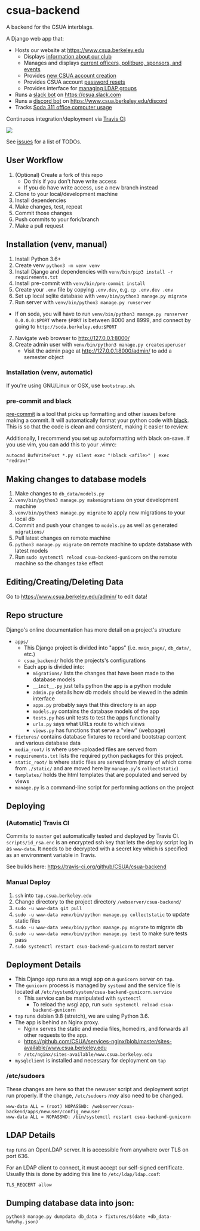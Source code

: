 csua-backend
============

A backend for the CSUA interblags.

A Django web app that:

* Hosts our website at https://www.csua.berkeley.edu
  * Displays [information about our club](apps/main_page)
  * Manages and displays [current officers, politburo, sponsors, and events](apps/db_data)
  * Provides [new CSUA account creation](apps/newuser)
  * Provides CSUA account [password resets](apps/password_reset)
  * Provides interface for [managing LDAP groups](apps/ldap)
* Runs a [slack bot](apps/slackbot) on https://csua.slack.com
* Runs a [discord bot](apps/discordbot) on https://www.csua.berkeley.edu/discord
* Tracks [Soda 311 office computer usage](apps/tracker)

Continuous integration/deployment via [Travis CI][travis]:

[![](https://travis-ci.org/CSUA/csua-backend.svg?branch=master)][travis]

[travis]: https://travis-ci.org/github/CSUA/csua-backend

See [issues](https://github.com/CSUA/csua-backend/issues) for a list of TODOs.

## User Workflow

1. (Optional) Create a fork of this repo
    - Do this if you don't have write access
    - If you do have write access, use a new branch instead
2. Clone to your local/development machine
3. Install dependencies
4. Make changes, test, repeat
5. Commit those changes
6. Push commits to your fork/branch
7. Make a pull request

## Installation (venv, manual)

1. Install Python 3.6+
2. Create venv `python3 -m venv venv`
2. Install Django and dependencies with `venv/bin/pip3 install -r requirements.txt`
3. Install pre-commit with `venv/bin/pre-commit install`
4. Create your `.env` file by copying `.env.dev`, e.g. `cp .env.dev .env`
5. Set up local sqlite database with `venv/bin/python3 manage.py migrate`
6. Run server with `venv/bin/python3 manage.py runserver`
  * If on soda, you will have to run `venv/bin/python3 manage.py runserver 0.0.0.0:$PORT` where `$PORT` is between 8000 and 8999, and connect by going to `http://soda.berkeley.edu:$PORT`
7. Navigate web browser to http://127.0.0.1:8000/
8. Create admin user with `venv/bin/python3 manage.py createsuperuser`
    - Visit the admin page at http://127.0.0.1:8000/admin/ to add a semester object

### Installation (venv, automatic)

If you're using GNU/Linux or OSX, use `bootstrap.sh`.

### pre-commit and black

[pre-commit][pre-commit] is a tool that picks up formatting and other issues before making a commit. It will automatically format your python code with [black][black]. This is so that the code is clean and consistent, making it easier to review.

Additionally, I recommend you set up autoformatting with black on-save. If you use vim, you can add this to your .vimrc:
```vimscript
autocmd BufWritePost *.py silent exec "!black <afile>" | exec "redraw!"
```

[pre-commit]: https://pre-commit.com/
[black]: https://black.readthedocs.io/en/stable/

## Making changes to database models

1. Make changes to `db_data/models.py`
2. `venv/bin/python3 manage.py makemigrations` on your development machine
3. `venv/bin/python3 manage.py migrate` to apply new migrations to your local db
4. Commit and push your changes to `models.py` as well as generated `migrations/`
5. Pull latest changes on remote machine
6. `python3 manage.py migrate` on remote machine to update database with latest models
7. Run `sudo systemctl reload csua-backend-gunicorn` on the remote machine so the changes take effect

## Editing/Creating/Deleting Data

Go to https://www.csua.berkeley.edu/admin/ to edit data!

## Repo structure

Django's online documentation has more detail on a project's structure

- `apps/`
  - This Django project is divided into "apps" (i.e. `main_page/`, `db_data/`, etc.)
  - `csua_backend/` holds the projects's configurations
  - Each app is divided into:
  	- `migrations/` lists the changes that have been made to the database models
  	- `__init__.py` just tells python the app is a python module
  	- `admin.py` details how db models should be viewed in the admin interface
  	- `apps.py` probably says that this directory is an app
  	- `models.py` contains the database models of the app
  	- `tests.py` has unit tests to test the apps functionality
  	- `urls.py` says what URLs route to which views
  	- `views.py` has functions that serve a "view" (webpage)
- `fixtures/` contains database fixtures to record and bootstrap content and various database data
- `media_root/` is where user-uploaded files are served from
- `requirements.txt` lists the required python packages for this project.
- `static_root/` is where static files are served from (many of which come from `./static/` and are moved here by `manage.py`'s `collectstatic`)
- `templates/` holds the html templates that are populated and served by views
- `manage.py` is a command-line script for performing actions on the project

## Deploying


### (Automatic) Travis CI

Commits to `master` get automatically tested and deployed by Travis CI.
`scripts/id_rsa.enc` is an encrypted ssh key that lets the deploy script log in as `www-data`.
It needs to be decrypted with a secret key which is specified as an environment variable in Travis.

See builds here: https://travis-ci.org/github/CSUA/csua-backend

### Manual Deploy

1. `ssh` into `tap.csua.berkeley.edu`
2. Change directory to the project directory `/webserver/csua-backend/`
3. `sudo -u www-data git pull`
4. `sudo -u www-data venv/bin/python manage.py collectstatic` to update static files
5. `sudo -u www-data venv/bin/python manage.py migrate` to migrate db
6. `sudo -u www-data venv/bin/python manage.py test` to make sure tests pass
7. `sudo systemctl restart csua-backend-gunicorn` to restart server

## Deployment Details

- This Django app runs as a wsgi app on a `gunicorn` server on `tap`.
- The `gunicorn` process is managed by `systemd` and the service file is located at `/etc/systemd/system/csua-backend-gunicorn.service`
  - This service can be manipulated with `systemctl`
    - To reload the wsgi app, run `sudo systemctl reload csua-backend-gunicorn`
- `tap` runs debian 9.8 (stretch), we are using Python 3.6.
- The app is behind an Nginx proxy.
  - Nginx serves the static and media files, homedirs, and forwards all other requests to the app.
  - <https://github.com/CSUA/services-nginx/blob/master/sites-available/www.csua.berkeley.edu>
  - `/etc/nginx/sites-available/www.csua.berkeley.edu`
- `mysqlclient` is installed and necessary for deployment on `tap`

### /etc/sudoers
These changes are here so that the newuser script and deployment script run properly.
If the change, `/etc/sudoers` _may_ also need to be changed.
```
www-data ALL = (root) NOPASSWD: /webserver/csua-backend/apps/newuser/config_newuser
www-data ALL = NOPASSWD: /bin/systemctl restart csua-backend-gunicorn
```

## LDAP Details

`tap` runs an OpenLDAP server. It is accessible from anywhere over TLS on port 636.

For an LDAP client to connect, it must accept our self-signed certificate.
Usually this is done by adding this line to `/etc/ldap/ldap.conf`:

`TLS_REQCERT allow`

## Dumping database data into json:

```shell
python3 manage.py dumpdata db_data > fixtures/$(date +db_data-%m%d%y.json)
```
